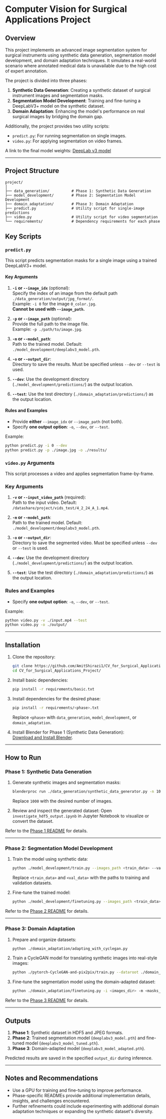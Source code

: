 # Computer Vision for Surgical Applications Project

## Overview

This project implements an advanced image segmentation system for surgical instruments using synthetic data generation, segmentation model development, and domain adaptation techniques. It simulates a real-world scenario where annotated medical data is unavailable due to the high cost of expert annotation.

The project is divided into three phases:
1. **Synthetic Data Generation**: Creating a synthetic dataset of surgical instrument images and segmentation masks.
2. **Segmentation Model Development**: Training and fine-tuning a DeepLabV3+ model on the synthetic dataset.
3. **Domain Adaptation**: Enhancing the model's performance on real surgical images by bridging the domain gap.

Additionally, the project provides two utility scripts:
- `predict.py`: For running segmentation on single images.
- `video.py`: For applying segmentation on video frames.

A link to the final model weights: [DeepLab v3 model](https://technionmail-my.sharepoint.com/:u:/g/personal/amit_shirazi_campus_technion_ac_il/EXX42tIxiX9EuAQMpDiua1kBdngZ3Y9QxEH3Ot80p7oP8w?e=S5hWbY)

---

## Project Structure

```
project/
│
├── data_generation/          # Phase 1: Synthetic Data Generation
├── model_development/        # Phase 2: Segmentation Model Development
├── domain_adaptation/        # Phase 3: Domain Adaptation
├── predict.py                # Utility script for single-image predictions
├── video.py                  # Utility script for video segmentation
└── requirements/             # Dependency requirements for each phase
```

## Key Scripts

### `predict.py`

This script predicts segmentation masks for a single image using a trained DeepLabV3+ model.

#### Key Arguments

1. **`-i` or `--image_idx`** (optional):  
   Specify the index of an image from the default path `./data_generation/output/jpg_format/`.  
   Example: `-i 0` for the image `0_color.jpg`.  
   **Cannot be used with `--image_path`.**

2. **`-p` or `--image_path`** (optional):  
   Provide the full path to the image file.  
   Example: `-p ./path/to/image.jpg`.  

3. **`-m` or `--model_path`**:  
   Path to the trained model. Default: `./model_development/deeplabv3_model.pth`.

4. **`-o` or `--output_dir`**:  
   Directory to save the results. Must be specified unless `--dev` or `--test` is used.

5. **`--dev`**: Use the development directory (`./model_development/predictions/`) as the output location.  
6. **`--test`**: Use the test directory (`./domain_adaptation/predictions/`) as the output location.

#### Rules and Examples
- Provide **either** `--image_idx` or `--image_path` (not both).
- Specify **one output option**: `-o`, `--dev`, or `--test`.
  
Example:
```bash
python predict.py -i 0 --dev
python predict.py -p ./image.jpg -o ./results/
```

### `video.py` Arguments

This script processes a video and applies segmentation frame-by-frame.

### Key Arguments

1. **`-v` or `--input_video_path`** (required):  
   Path to the input video. Default: `/datashare/project/vids_test/4_2_24_A_1.mp4`.

2. **`-m` or `--model_path`**:  
   Path to the trained model. Default: `./model_development/deeplabv3_model.pth`.

3. **`-o` or `--output_dir`**:  
   Directory to save the segmented video. Must be specified unless `--dev` or `--test` is used.

4. **`--dev`**: Use the development directory (`./model_development/predictions/`) as the output location.  
5. **`--test`**: Use the test directory (`./domain_adaptation/predictions/`) as the output location.

### Rules and Examples
- Specify **one output option**: `-o`, `--dev`, or `--test`.  

Example:
```bash
python video.py -v ./input.mp4 --test
python video.py -o ./output/
```

---

## Installation

1. Clone the repository:
   ```bash
   git clone https://github.com/AmitShirazi1/CV_for_Surgical_Applications_Project.git
   cd CV_for_Surgical_Applications_Project/
   ```

2. Install basic dependencies:
   ```bash
   pip install -r requirements/basic.txt
   ```

3. Install dependencies for the desired phase:
   ```bash
   pip install -r requirements/<phase>.txt
   ```
   Replace `<phase>` with `data_generation`, `model_development`, or `domain_adaptation`.

4. Install Blender for Phase 1 (Synthetic Data Generation):  
   [Download and Install Blender](https://www.blender.org/download/).

---

## How to Run

### Phase 1: Synthetic Data Generation
1. Generate synthetic images and segmentation masks:
   ```bash
   blenderproc run ./data_generation/synthetic_data_generator.py -n 1000
   ```
   Replace `1000` with the desired number of images.

2. Review and inspect the generated dataset:
   Open `investigate_hdf5_output.ipynb` in Jupyter Notebook to visualize or convert the dataset.

Refer to the [Phase 1 README](./data_generation/) for details.

---

### Phase 2: Segmentation Model Development
1. Train the model using synthetic data:
   ```bash
   python ./model_development/train.py --images_path <train_data> --val_images_path <val_data>
   ```
   Replace `<train_data>` and `<val_data>` with the paths to training and validation datasets.

2. Fine-tune the trained model:
   ```bash
   python ./model_development/finetuning.py --images_path <train_data>
   ```

Refer to the [Phase 2 README](./model_development/) for details.

---

### Phase 3: Domain Adaptation
1. Prepare and organize datasets:
   ```bash
   python ./domain_adaptation/adapting_with_cyclegan.py
   ```

2. Train a CycleGAN model for translating synthetic images into real-style images:
   ```bash
   python ./pytorch-CycleGAN-and-pix2pix/train.py --dataroot ./domain_adaptation/data --name synthetic2real
   ```

3. Fine-tune the segmentation model using the domain-adapted dataset:
   ```bash
   python ./domain_adaptation/finetuning.py -i <images_dir> -m <masks_dir>
   ```

Refer to the [Phase 3 README](./domain_adaptation/) for details.

---

## Outputs

1. **Phase 1**: Synthetic dataset in HDF5 and JPEG formats.
2. **Phase 2**: Trained segmentation model (`deeplabv3_model.pth`) and fine-tuned model (`deeplabv3_model_tuned.pth`).
3. **Phase 3**: Domain-adapted model (`deeplabv3_model_adapted.pth`).

Predicted results are saved in the specified `output_dir` during inference.

---

## Notes and Recommendations

- Use a GPU for training and fine-tuning to improve performance.
- Phase-specific READMEs provide additional implementation details, insights, and challenges encountered.
- Further refinements could include experimenting with additional domain adaptation techniques or expanding the synthetic dataset's diversity.
